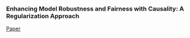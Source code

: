 ### Enhancing Model Robustness and Fairness with Causality: A Regularization Approach
[Paper](https://arxiv.org/pdf/2110.00911.pdf)
